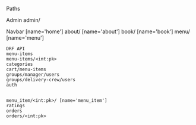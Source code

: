 Paths

Admin
    admin/
    
Navbar
    [name='home']
    about/ [name='about']
    book/ [name='book']
    menu/ [name='menu']
    

    DRF API
    menu-items
    menu-items/<int:pk>
    categories
    cart/menu-items
    groups/manager/users
    groups/delivery-crew/users
    auth

    
    menu_item/<int:pk>/ [name='menu_item']
    ratings
    orders
    orders/<int:pk>